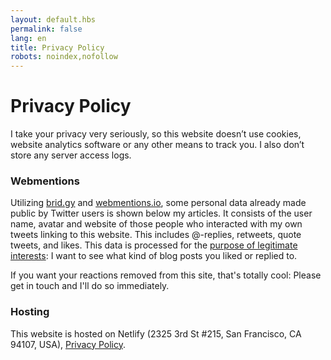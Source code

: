```yaml
---
layout: default.hbs
permalink: false
lang: en
title: Privacy Policy
robots: noindex,nofollow
---
```


# Privacy Policy

I take your privacy very seriously, so this website doesn’t use cookies, website analytics software or any other means to track you. I also don’t store any server access logs.

### Webmentions

Utilizing [brid.gy](https://brid.gy) and [webmentions.io](https://webmentions.io), some personal data already made public by Twitter users is shown below my articles. It consists of the user name, avatar and website of those people who interacted with my own tweets linking to this website. This includes @-replies, retweets, quote tweets, and likes. This data is processed for the [purpose of legitimate interests](https://eur-lex.europa.eu/legal-content/EN/TXT/HTML/?uri=CELEX:32016R0679&from=EN#d1e1888-1-1): I want to see what kind of blog posts you liked or replied to.

If you want your reactions removed from this site, that's totally cool: Please get in touch and I'll do so immediately.

### Hosting

This website is hosted on Netlify (2325 3rd St #215, San Francisco, CA 94107, USA), [Privacy Policy](https://www.netlify.com/privacy/).
